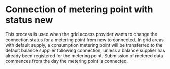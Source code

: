 ﻿# Connection of metering point with status new

This process is used when the grid access provider wants to change the connection status for a metering point from new to connected.
In grid areas with default supply, a consumption metering point will be transferred to the default balance supplier following connection, unless a balance supplier has already been registered for the metering point.
Submission of metered data commences from the day the metering point is connected.
